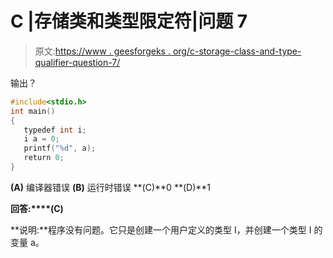 # C |存储类和类型限定符|问题 7

> 原文:[https://www . geesforgeks . org/c-storage-class-and-type-qualifier-question-7/](https://www.geeksforgeeks.org/c-storage-classes-and-type-qualifiers-question-7/)

输出？

```cpp
#include<stdio.h>
int main()
{
   typedef int i;
   i a = 0;
   printf("%d", a);
   return 0;
}
```

**(A)** 编译器错误
**(B)** 运行时错误
**(C)**0
**(D)**1

**回答:****(C)**

**说明:**程序没有问题。它只是创建一个用户定义的类型 I，并创建一个类型 I 的变量 a。